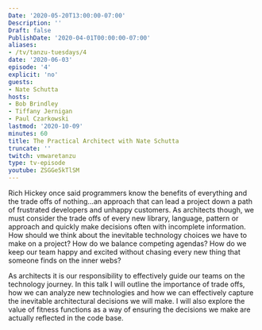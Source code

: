 ```yaml
---
Date: '2020-05-20T13:00:00-07:00'
Description: ''
Draft: false
PublishDate: '2020-04-01T00:00:00-07:00'
aliases:
- /tv/tanzu-tuesdays/4
date: '2020-06-03'
episode: '4'
explicit: 'no'
guests:
- Nate Schutta
hosts:
- Bob Brindley
- Tiffany Jernigan
- Paul Czarkowski
lastmod: '2020-10-09'
minutes: 60
title: The Practical Architect with Nate Schutta
truncate: ''
twitch: vmwaretanzu
type: tv-episode
youtube: ZSGGe5kTlSM
---
```


Rich Hickey once said programmers know the benefits of everything and the trade offs of nothing…an approach that can lead a project down a path of frustrated developers and unhappy customers. As architects though, we must consider the trade offs of every new library, language, pattern or approach and quickly make decisions often with incomplete information. How should we think about the inevitable technology choices we have to make on a project? How do we balance competing agendas? How do we keep our team happy and excited without chasing every new thing that someone finds on the inner webs?

As architects it is our responsibility to effectively guide our teams on the technology journey. In this talk I will outline the importance of trade offs, how we can analyze new technologies and how we can effectively capture the inevitable architectural decisions we will make. I will also explore the value of fitness functions as a way of ensuring the decisions we make are actually reflected in the code base.